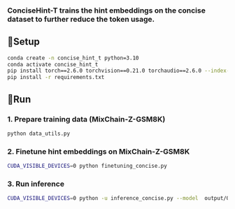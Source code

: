 ### ConciseHint-T trains the hint embeddings on the concise dataset to further reduce the token usage.


## 🔧Setup

```bash
conda create -n concise_hint_t python=3.10 
conda activate concise_hint_t
pip install torch==2.6.0 torchvision==0.21.0 torchaudio==2.6.0 --index-url https://download.pytorch.org/whl/cu124
pip install -r requirements.txt
```

## 🚀Run


### 1. Prepare training data (MixChain-Z-GSM8K)

```bash
python data_utils.py
```

### 2. Finetune hint embeddings on MixChain-Z-GSM8K

```bash
CUDA_VISIBLE_DEVICES=0 python finetuning_concise.py
```



### 3. Run inference

```bash
CUDA_VISIBLE_DEVICES=0 python -u inference_concise.py --model  output/Qwen3_1.7B-finetuning_concise_level-0/checkpoint-7000  --dataset gsm8k   --max-tokens 10240  --exp qwen-3-1.7b-train_gsm8k-test-gsm8k_ours  --bs 64       
```
